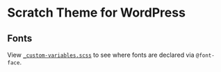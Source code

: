 # Scratch Theme for WordPress

## Fonts

View [`_custom-variables.scss`](https://github.com/zackphilipps/scratch-theme/blob/master/scss/_custom-variables.scss) to see where fonts are declared via `@font-face`.